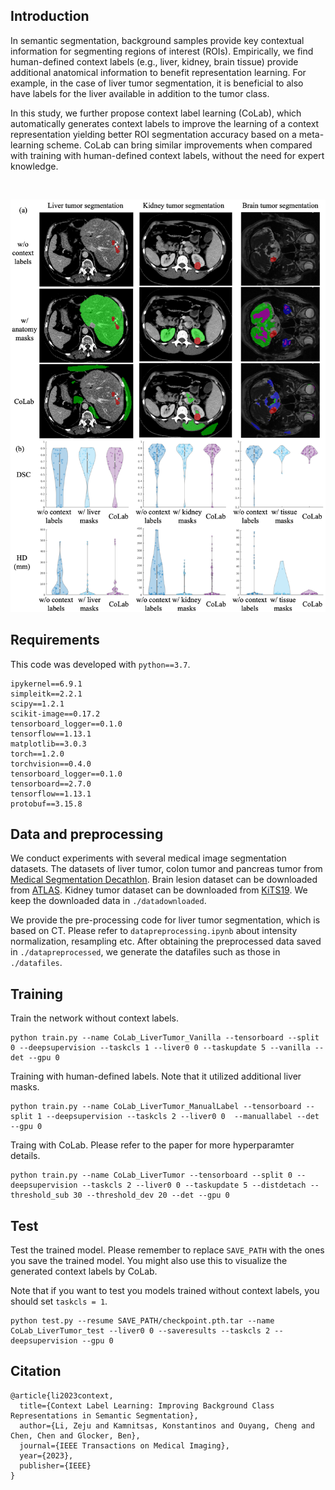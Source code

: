 ## Introduction

In semantic segmentation, background samples provide key contextual information for segmenting regions of interest (ROIs). Empirically, we find human-defined context labels (e.g., liver, kidney, brain tissue) provide additional anatomical information to benefit representation learning. For example, in the case of liver tumor segmentation, it is beneficial to also have labels for the liver available in addition to the tumor class. 

In this study, we further propose context label learning (CoLab), which automatically generates context labels to improve the learning of a context representation yielding better ROI segmentation accuracy based on a meta-learning scheme. CoLab can bring similar improvements when compared with training with human-defined context labels, without the need for expert knowledge.

<br/> <div align=center><img src="figs/MethodOverview.png" width="700px"/></div>

## Requirements

This code was developed with `python==3.7`.

```
ipykernel==6.9.1
simpleitk==2.2.1
scipy==1.2.1
scikit-image==0.17.2
tensorboard_logger==0.1.0
tensorflow==1.13.1
matplotlib==3.0.3
torch==1.2.0
torchvision==0.4.0
tensorboard_logger==0.1.0
tensorboard==2.7.0
tensorflow==1.13.1
protobuf==3.15.8
```

## Data and preprocessing

We conduct experiments with several medical image segmentation datasets. The datasets of liver tumor, colon tumor and pancreas tumor from [Medical Segmentation Decathlon](https://drive.google.com/drive/folders/1HqEgzS8BV2c7xYNrZdEAnrHk7osJJ--2). Brain lesion dataset can be downloaded from [ATLAS](http://fcon_1000.projects.nitrc.org/indi/retro/atlas.html). Kidney tumor dataset can be downloaded from [KiTS19](https://github.com/neheller/kits19). We keep the downloaded data in `./datadownloaded`.

We provide the pre-processing code for liver tumor segmentation, which is based on CT. Please refer to `datapreprocessing.ipynb` about intensity normalization, resampling etc. After obtaining the preprocessed data saved in `./datapreprocessed`, we generate the datafiles such as those in `./datafiles`.

## Training

Train the network without context labels.

```
python train.py --name CoLab_LiverTumor_Vanilla --tensorboard --split 0 --deepsupervision --taskcls 1 --liver0 0 --taskupdate 5 --vanilla --det --gpu 0
```

Training with human-defined labels. Note that it utilized additional liver masks.

```
python train.py --name CoLab_LiverTumor_ManualLabel --tensorboard --split 1 --deepsupervision --taskcls 2 --liver0 0  --manuallabel --det --gpu 0
```

Traing with CoLab. Please refer to the paper for more hyperparamter details.

```
python train.py --name CoLab_LiverTumor --tensorboard --split 0 --deepsupervision --taskcls 2 --liver0 0 --taskupdate 5 --distdetach --threshold_sub 30 --threshold_dev 20 --det --gpu 0
```

## Test

Test the trained model. Please remember to replace `SAVE_PATH` with the ones you save the trained model. You might also use this to visualize the generated context labels by CoLab.

Note that if you want to test you models trained without context labels, you should set `taskcls = 1`.

```
python test.py --resume SAVE_PATH/checkpoint.pth.tar --name CoLab_LiverTumor_test --liver0 0 --saveresults --taskcls 2 --deepsupervision --gpu 0
```


## Citation

```
@article{li2023context,
  title={Context Label Learning: Improving Background Class Representations in Semantic Segmentation},
  author={Li, Zeju and Kamnitsas, Konstantinos and Ouyang, Cheng and Chen, Chen and Glocker, Ben},
  journal={IEEE Transactions on Medical Imaging},
  year={2023},
  publisher={IEEE}
}
```